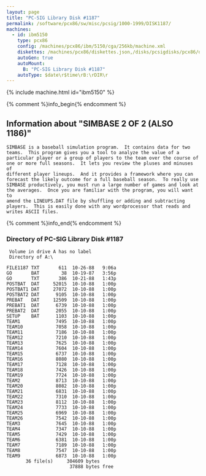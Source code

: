 ```yaml
---
layout: page
title: "PC-SIG Library Disk #1187"
permalink: /software/pcx86/sw/misc/pcsig/1000-1999/DISK1187/
machines:
  - id: ibm5150
    type: pcx86
    config: /machines/pcx86/ibm/5150/cga/256kb/machine.xml
    diskettes: /machines/pcx86/diskettes.json,/disks/pcsigdisks/pcx86/diskettes.json
    autoGen: true
    autoMount:
      B: "PC-SIG Library Disk #1187"
    autoType: $date\r$time\rB:\rDIR\r
---
```


{% include machine.html id="ibm5150" %}

{% comment %}info_begin{% endcomment %}

## Information about "SIMBASE 2 OF 2 (ALSO 1186)"

    SIMBASE is a baseball simulation program.  It contains data for two
    teams.  This program gives you a tool to analyze the value of a
    particular player or a group of players to the team over the course of
    one or more full seasons.  It lets you review the pluses and minuses of
    different player lineups.  And it provides a framework where you can
    forecast the likely outcome for a full baseball season.  To really use
    SIMBASE productively, you must run a large number of games and look at
    the averages.  Once you are familiar with the program, you will want to
    amend the LINEUPS.DAT file by shuffling or adding and subtracting
    players.  This is easily done with any wordprocessor that reads and
    writes ASCII files.
{% comment %}info_end{% endcomment %}


### Directory of PC-SIG Library Disk #1187

     Volume in drive A has no label
     Directory of A:\

    FILE1187 TXT       611  10-26-88   9:06a
    GO       BAT        38  10-19-87   3:56p
    GO       TXT       386  10-21-88   1:43p
    POSTBAT  DAT     52015  10-10-88   1:00p
    POSTBAT1 DAT     27072  10-10-88   1:00p
    POSTBAT2 DAT      9105  10-10-88   1:00p
    PREBAT   DAT     12509  10-10-88   1:00p
    PREBAT1  DAT      6739  10-10-88   1:00p
    PREBAT2  DAT      2055  10-10-88   1:00p
    SETUP    BAT      1103  10-10-88   1:00p
    TEAM1             7495  10-10-88   1:00p
    TEAM10            7058  10-10-88   1:00p
    TEAM11            7186  10-10-88   1:00p
    TEAM12            7210  10-10-88   1:00p
    TEAM13            7625  10-10-88   1:00p
    TEAM14            7604  10-10-88   1:00p
    TEAM15            6737  10-10-88   1:00p
    TEAM16            8080  10-10-88   1:00p
    TEAM17            7128  10-10-88   1:00p
    TEAM18            7426  10-10-88   1:00p
    TEAM19            7724  10-10-88   1:00p
    TEAM2             8713  10-10-88   1:00p
    TEAM20            8082  10-10-88   1:00p
    TEAM21            6831  10-10-88   1:00p
    TEAM22            7310  10-10-88   1:00p
    TEAM23            8112  10-10-88   1:00p
    TEAM24            7733  10-10-88   1:00p
    TEAM25            6969  10-10-88   1:00p
    TEAM26            7542  10-10-88   1:00p
    TEAM3             7645  10-10-88   1:00p
    TEAM4             7347  10-10-88   1:00p
    TEAM5             7429  10-10-88   1:00p
    TEAM6             6381  10-10-88   1:00p
    TEAM7             7189  10-10-88   1:00p
    TEAM8             7547  10-10-88   1:00p
    TEAM9             6873  10-10-88   1:00p
           36 file(s)     304609 bytes
                           37888 bytes free
